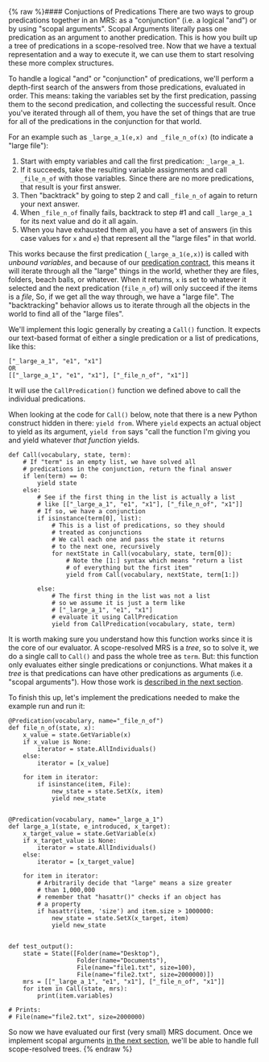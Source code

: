 {% raw %}#### Conjuctions of Predications
There are two ways to group predications together in an MRS: as a "conjunction" (i.e. a logical "and") or by using "scopal arguments". Scopal Arguments literally pass one predication as an argument to another predication. This is how you built up a tree of predications in a scope-resolved tree. Now that we have a textual representation and a way to execute it, we can use them to start resolving these more complex structures.

To handle a logical "and" or "conjunction" of predications, we'll perform a depth-first search of the answers from those predications, evaluated in order. This means: taking the variables set by the first predication, passing them to the second predication, and collecting the successful result. Once you've iterated through all of them, you have the set of things that are true for all of the predications in the conjunction for that world.

For an example such as `_large_a_1(e,x) and _file_n_of(x)` (to indicate a "large file"):
1. Start with empty variables and call the first predication: `_large_a_1`. 
2. If it succeeds, take the resulting variable assignments and call `_file_n_of` with those variables. Since there are no more predications, that result is your first answer.
3. Then "backtrack" by going to step 2 and call `_file_n_of` again to return your next answer. 
4. When `_file_n_of` finally fails, backtrack to step #1 and call `_large_a_1` for its next value and do it all again. 
5. When you have exhausted them all, you have a set of answers (in this case values for `x` and `e`) that represent all the "large files" in that world.

This works because the first predication (`_large_a_1(e,x)`) is called with *unbound variables*, and because of our [predication contract](../devhowtoPredicationContract), this means it will iterate through all the "large" things in the world, whether they are files, folders, beach balls, or whatever. When it returns, `x` is set to whatever it selected and the next predication (`file_n_of`) will only succeed if the items is a *file*, So, if we get all the way through, we have a "large file".  The "backtracking" behavior allows us to iterate through all the objects in the world to find all of the "large files".

We'll implement this logic generally by creating a `Call()` function. It expects our text-based format of either a single predication or a list of predications, like this:
```
["_large_a_1", "e1", "x1"]
OR
[["_large_a_1", "e1", "x1"], ["_file_n_of", "x1"]]
```

It will use the `CallPredication()` function we defined above to call the individual predications. 

When looking at the code for `Call()` below, note that there is a new Python construct hidden in there: `yield from`.  Where `yield` expects an actual object to yield as its argument, `yield from` says "call the function I'm giving you and yield whatever *that function* yields.

```
def Call(vocabulary, state, term):
    # If "term" is an empty list, we have solved all
    # predications in the conjunction, return the final answer
    if len(term) == 0:
        yield state
    else:
        # See if the first thing in the list is actually a list
        # like [["_large_a_1", "e1", "x1"], ["_file_n_of", "x1"]]
        # If so, we have a conjunction
        if isinstance(term[0], list):
            # This is a list of predications, so they should
            # treated as conjunctions
            # We call each one and pass the state it returns
            # to the next one, recursively
            for nextState in Call(vocabulary, state, term[0]):
                # Note the [1:] syntax which means "return a list
                # of everything but the first item"
                yield from Call(vocabulary, nextState, term[1:])

        else:
            # The first thing in the list was not a list
            # so we assume it is just a term like
            # ["_large_a_1", "e1", "x1"]
            # evaluate it using CallPredication
            yield from CallPredication(vocabulary, state, term)
```

It is worth making sure you understand how this function works since it is the core of our evaluator. A scope-resolved MRS is a *tree*, so to solve it, we do a single call to `Call()` and pass the whole tree as `term`. But: this function only evaluates either single predications or conjunctions. What makes it a *tree* is that predications can have other predications as arguments (i.e. "scopal arguments"). How those work is [described in the next section](../devhowtoScopalArguments).

To finish this up, let's implement the predications needed to make the example run and run it:

```
@Predication(vocabulary, name="_file_n_of")
def file_n_of(state, x):
    x_value = state.GetVariable(x)
    if x_value is None:
        iterator = state.AllIndividuals()
    else:
        iterator = [x_value]

    for item in iterator:
        if isinstance(item, File):
            new_state = state.SetX(x, item)
            yield new_state


@Predication(vocabulary, name="_large_a_1")
def large_a_1(state, e_introduced, x_target):
    x_target_value = state.GetVariable(x)
    if x_target_value is None:
        iterator = state.AllIndividuals()
    else:
        iterator = [x_target_value]

    for item in iterator:
        # Arbitrarily decide that "large" means a size greater
        # than 1,000,000 
        # remember that "hasattr()" checks if an object has
        # a property
        if hasattr(item, 'size') and item.size > 1000000:
            new_state = state.SetX(x_target, item)
            yield new_state

    
def test_output():
    state = State([Folder(name="Desktop"),
                   Folder(name="Documents"),
                   File(name="file1.txt", size=100),
                   File(name="file2.txt", size=2000000)])
    mrs = [["_large_a_1", "e1", "x1"], ["_file_n_of", "x1"]]
    for item in Call(state, mrs):
        print(item.variables)

# Prints:
# File(name="file2.txt", size=2000000)
```

So now we have evaluated our first (very small) MRS document. Once we implement scopal arguments [in the next section](../devhowtoScopalArguments), we'll be able to handle full scope-resolved trees.
<update date omitted for speed>{% endraw %}